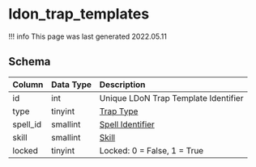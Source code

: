 # ldon_trap_templates

!!! info
	This page was last generated 2022.05.11

## Schema

| Column | Data Type | Description |
| :--- | :--- | :--- |
| id | int | Unique LDoN Trap Template Identifier |
| type | tinyint | [Trap Type](../../../../server/zones/trap-types) |
| spell_id | smallint | [Spell Identifier](../../schema/spells/spells_new.md) |
| skill | smallint | [Skill](../../../../server/player/skills) |
| locked | tinyint | Locked: 0 = False, 1 = True |

